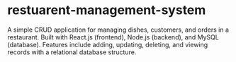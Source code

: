 # restuarent-management-system
A simple CRUD application for managing dishes, customers, and orders in a restaurant. Built with React.js (frontend), Node.js (backend), and MySQL (database). Features include adding, updating, deleting, and viewing records with a relational database structure.
